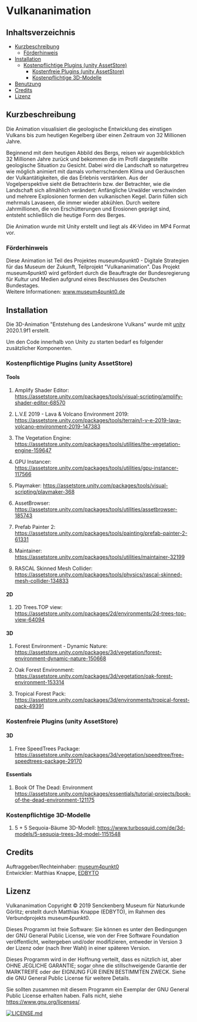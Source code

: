 # Vulkananimation

## Inhaltsverzeichnis

- [Kurzbeschreibung](#Kurzbeschreibung)
  - [Förderhinweis](#Förderhinweis)
- [Installation](#Installation)
  - [Kostenpflichtige Plugins (unity AssetStore)](#kostenpflichtige-plugins-unity-assetstore)  
	- [Kostenfreie Plugins (unity AssetStore)](#kostenfreie-plugins-unity-assetstore)  
	- [Kostenpflichtige 3D-Modelle](#kostenpflichtige-3d-modelle)  
- [Benutzung](#Benutzung)
- [Credits](#Credits)
- [Lizenz](#Lizenz)


## Kurzbeschreibung
Die Animation visualisiert die geologische Entwicklung des einstigen Vulkans bis zum heutigen Kegelberg über einen Zeitraum von 32 Millionen Jahre.

Beginnend mit dem heutigen Abbild des Bergs, reisen wir augenblickblich 32 Millionen Jahre zurück und bekommen die im Profil dargestellte geologische Situation zu Gesicht. Dabei wird die Landschaft so naturgetreu wie möglich animiert mit damals vorherrschendem Klima und Geräuschen der Vulkantätigkeiten, die das Erlebnis verstärken. Aus der Vogelperspektive sieht die Betrachterin bzw. der Betrachter, wie die Landschaft sich allmählich verändert: Anfängliche Urwälder verschwinden und mehrere Explosionen formen den vulkanischen Kegel. Darin füllen sich mehrmals Lavaseen, die immer wieder abkühlen. Durch weitere Jahrmillionen, die von Erschütterungen und Erosionen geprägt sind, entsteht schließlich die heutige Form des Berges.

Die Animation wurde mit Unity erstellt und liegt als 4K-Video im MP4 Format vor.

### Förderhinweis
Diese Animation ist Teil des Projektes museum4punkt0 - Digitale Strategien für das Museum der Zukunft, Teilprojekt "Vulkananimation". Das Projekt museum4punkt0 wird gefördert durch die  Beauftragte der Bundesregierung für Kultur und Medien aufgrund eines Beschlusses des Deutschen Bundestages.  
Weitere Informationen: www.museum4punkt0.de

## Installation
Die 3D-Animation "Entstehung des Landeskrone Vulkans" wurde mit [unity]( https://unity.com/) 2020.1.9f1 erstellt.

Um den Code innerhalb von Unity zu starten bedarf es folgender zusätzlicher Komponenten.

### Kostenpflichtige Plugins (unity AssetStore)

#### Tools

1. Amplify Shader Editor: https://assetstore.unity.com/packages/tools/visual-scripting/amplify-shader-editor-68570

2. L.V.E 2019 - Lava & Volcano Environment 2019: https://assetstore.unity.com/packages/tools/terrain/l-v-e-2019-lava-volcano-environment-2019-147383

3. The Vegetation Engine: https://assetstore.unity.com/packages/tools/utilities/the-vegetation-engine-159647

4. GPU Instancer: https://assetstore.unity.com/packages/tools/utilities/gpu-instancer-117566

5. Playmaker: https://assetstore.unity.com/packages/tools/visual-scripting/playmaker-368

6. AssetBrowser: https://assetstore.unity.com/packages/tools/utilities/assetbrowser-185743

7. Prefab Painter 2: https://assetstore.unity.com/packages/tools/painting/prefab-painter-2-61331

8. Maintainer: https://assetstore.unity.com/packages/tools/utilities/maintainer-32199

9. RASCAL Skinned Mesh Collider: https://assetstore.unity.com/packages/tools/physics/rascal-skinned-mesh-collider-134833

#### 2D

1. 2D Trees.TOP view: https://assetstore.unity.com/packages/2d/environments/2d-trees-top-view-64094

#### 3D

1. Forest Environment - Dynamic Nature:
https://assetstore.unity.com/packages/3d/vegetation/forest-environment-dynamic-nature-150668

2. Oak Forest Environment:
https://assetstore.unity.com/packages/3d/vegetation/oak-forest-environment-153314

3. Tropical Forest Pack:
https://assetstore.unity.com/packages/3d/environments/tropical-forest-pack-49391


### Kostenfreie Plugins (unity AssetStore)

#### 3D

1. Free SpeedTrees Package: https://assetstore.unity.com/packages/3d/vegetation/speedtree/free-speedtrees-package-29170

#### Essentials

1. Book Of The Dead: Environment https://assetstore.unity.com/packages/essentials/tutorial-projects/book-of-the-dead-environment-121175

### Kostenpflichtige 3D-Modelle

1. 5 + 5 Sequoia-Bäume 3D-Modell: https://www.turbosquid.com/de/3d-models/5-sequoia-trees-3d-model-1151548

## Credits
Auftraggeber/Rechteinhaber: [museum4punkt0](https://www.museum4punkt0.de)  
Entwickler: Matthias Knappe, [EDBYTO](https://edbyto.com)

## Lizenz  
Vulkananimation Copyright © 2019 Senckenberg Museum für Naturkunde Görlitz; erstellt durch Matthias Knappe (EDBYTO), im Rahmen des Verbundprojekts museum4punkt0.

Dieses Programm ist freie Software: Sie können es unter den Bedingungen der GNU General Public License, wie von der Free Software Foundation veröffentlicht, weitergeben und/oder modifizieren, entweder in Version 3 der Lizenz oder (nach Ihrer Wahl) in einer späteren Version.

Dieses Programm wird in der Hoffnung verteilt, dass es nützlich ist, aber OHNE JEGLICHE GARANTIE; sogar ohne die stillschweigende Garantie der MARKTREIFE oder der EIGNUNG FÜR EINEN BESTIMMTEN ZWECK. Siehe die GNU General Public License für weitere Details.

Sie sollten zusammen mit diesem Programm ein Exemplar der GNU General Public License erhalten haben. Falls nicht, siehe https://www.gnu.org/licenses/.

[![LICENSE.md](https://img.shields.io/badge/License-GPLv3-blue.svg)](/LICENSE.md)
